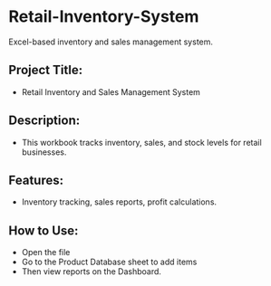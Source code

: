 # Retail-Inventory-System
Excel-based inventory and sales management system.

## Project Title:
- Retail Inventory and Sales Management System
## Description:
- This workbook tracks inventory, sales, and stock levels for retail businesses.
## Features:
- Inventory tracking, sales reports, profit calculations.
## How to Use: 
- Open the file
- Go to the Product Database sheet to add items
- Then view reports on the Dashboard.
